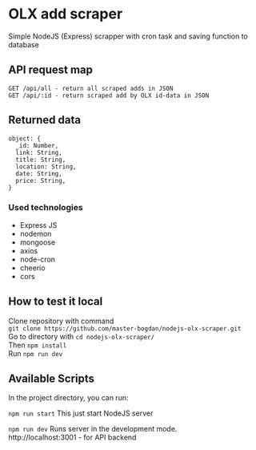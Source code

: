# OLX add scraper
Simple NodeJS (Express) scrapper with cron task and saving function to database  

## API request map
```
GET /api/all - return all scraped adds in JSON
GET /api/:id - return scraped add by OLX id-data in JSON
```

## Returned data
```
object: {
  _id: Number,
  link: String,
  title: String,
  location: String,
  date: String,
  price: String,
}
```

### Used technologies
- Express JS
- nodemon
- mongoose
- axios
- node-cron
- cheerio
- cors  
 

## How to test it local
Clone repository with command  
`git clone https://github.com/master-bogdan/nodejs-olx-scraper.git`  
Go to directory with `cd nodejs-olx-scraper/`  
Then `npm install`  
Run `npm run dev`  


## Available Scripts
In the project directory, you can run:

`npm run start`
This just start NodeJS server

`npm run dev`
Runs server in the development mode.  
http://localhost:3001 - for API backend  
